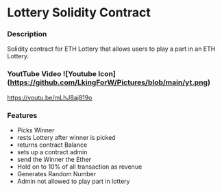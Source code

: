 # Lottery Solidity Contract

### Description 
Solidity contract for ETH Lottery that allows users to play a part in an ETH Lottery.

### YoutTube Video ![Youtube Icon] (https://github.com/LkingForW/Pictures/blob/main/yt.png)
https://youtu.be/mLhJ8aj819o

### Features 
- Picks Winner 
- rests Lottery after winner is picked
- returns contract Balance 
- sets up a contract admin 
- send the Winner the Ether
- Hold on to 10% of all transaction as revenue 
- Generates Random Number
- Admin not allowed to play part in lottery

